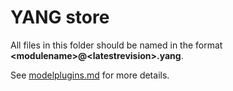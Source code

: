 <!--
SPDX-FileCopyrightText: 2022 2020-present Open Networking Foundation <info@opennetworking.org>

SPDX-License-Identifier: Apache-2.0
-->

# YANG store
All files in this folder should be named in the format
**\<modulename>@\<latestrevision>.yang**.

See [modelplugins.md](https://docs.onosproject.org/onos-config/docs/modelplugin/) for more details.
